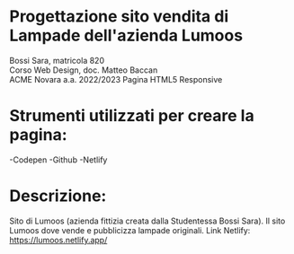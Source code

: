 # Progettazione sito vendita di Lampade dell'azienda Lumoos
Bossi Sara, matricola 820
<br>Corso Web Design, doc. Matteo Baccan <br />
ACME Novara a.a. 2022/2023
Pagina HTML5 Responsive

# Strumenti utilizzati per creare la pagina:

  -Codepen
  -Github
  -Netlify



# Descrizione:
Sito di Lumoos (azienda fittizia creata dalla Studentessa Bossi Sara).
Il sito Lumoos dove vende e pubblicizza lampade originali.
Link Netlify: https://lumoos.netlify.app/
